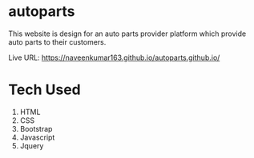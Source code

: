 # autoparts
This website is design for an auto parts provider platform which provide auto parts to their customers.

Live URL: https://naveenkumar163.github.io/autoparts.github.io/

# Tech Used
1. HTML
2. CSS
3. Bootstrap
4. Javascript
5. Jquery
